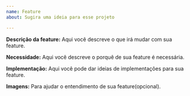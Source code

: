 ```yaml
---
name: Feature
about: Sugira uma ideia para esse projeto

---
```


**Descrição da feature:**
Aqui você descreve o que irá mudar com sua feature.

**Necessidade:**
Aqui você descreve o porquê de sua feature é necessária.

**Implementação:**
Aqui você pode dar ideias de implementações para sua feature.

**Imagens:**
Para ajudar o entendimento de sua feature(opcional).
